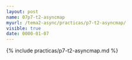 ```yaml
---
layout: post
name: 07p7-t2-asyncmap
myurl: /tema2-async/practicas/p7-t2-asyncmap/
visible: true
date: 0000-01-07
---
```


{% include practicas/p7-t2-asyncmap.md %}
